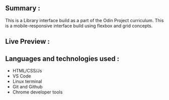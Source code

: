 ## Summary :
This is a Library interface build as a part of the Odin Project curriculum.
This is a mobile-responsive interface build using flexbox and grid concepts.


## Live Preview : 

## Languages and technologies used : 
* HTML/CSS/Js
* VS Code
* Linux terminal
* Git and Github
* Chrome developer tools